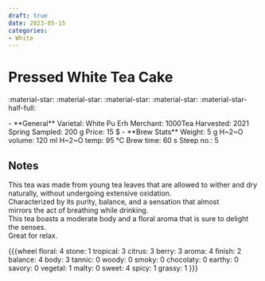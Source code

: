 ```yaml
---
draft: true
date: 2023-05-15
categories:
- White
---
```

# Pressed White Tea Cake

:material-star: :material-star: :material-star: :material-star: :material-star-half-full:


<div class="grid cards" markdown>
- **General**  
Varietal: White Pu Erh  
Merchant:   1000Tea  
Harvested: 2021 Spring  
Sampled: 200 g  
Price: 15 $
- **Brew Stats**  
Weight: 5 g  
H~2~O volume: 120 ml  
H~2~O temp: 95 °C   
Brew time: 60 s  
Steep no.: 5
</div>

## Notes

This tea was made from young tea leaves that are allowed to wither and dry naturally, without undergoing extensive oxidation.  
Characterized by its purity, balance, and a sensation that almost  
mirrors the act of breathing while drinking.  
This tea boasts a moderate body and a floral aroma that is sure to delight the senses.  
Great for relax.  

{{{wheel
floral: 4
stone: 1
tropical: 3
citrus: 3
berry: 3
aroma: 4
finish: 2
balance: 4
body: 3
tannic: 0
woody: 0
smoky: 0
chocolaty: 0
earthy: 0
savory: 0
vegetal: 1
malty: 0
sweet: 4
spicy: 1
grassy: 1
}}}

<div style="visibility: hidden">
................................................................................................................................................................................................
</div>


